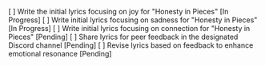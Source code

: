 [ ] Write the initial lyrics focusing on joy for "Honesty in Pieces" [In Progress]
[ ] Write initial lyrics focusing on sadness for "Honesty in Pieces" [In Progress]
[ ] Write initial lyrics focusing on connection for "Honesty in Pieces" [Pending]
[ ] Share lyrics for peer feedback in the designated Discord channel [Pending]
[ ] Revise lyrics based on feedback to enhance emotional resonance [Pending]